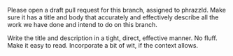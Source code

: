 Please open a draft pull request for this branch, assigned to phrazzld. Make sure it has a title and body that accurately and effectively describe all the work we have done and intend to do on this branch.

Write the title and description in a tight, direct, effective manner. No fluff. Make it easy to read. Incorporate a bit of wit, if the context allows.
